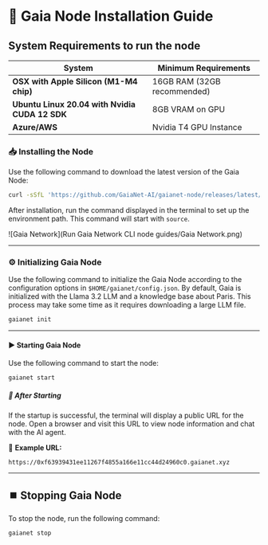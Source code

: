 # 🚀 Gaia Node Installation Guide


## System Requirements to run the node

| System | Minimum Requirements |
|--------|----------------------|
| **OSX with Apple Silicon (M1-M4 chip)** | 16GB RAM (32GB recommended) |
| **Ubuntu Linux 20.04 with Nvidia CUDA 12 SDK** | 8GB VRAM on GPU |
| **Azure/AWS** | Nvidia T4 GPU Instance |



### 📥 Installing the Node

Use the following command to download the latest version of the Gaia Node:

```bash
curl -sSfL 'https://github.com/GaiaNet-AI/gaianet-node/releases/latest/download/install.sh' | bash
```

After installation, run the command displayed in the terminal to set up the environment path. This command will start with `source`.

![Gaia Network](Run Gaia Network CLI node guides/Gaia Network.png)


---

### ⚙️ Initializing Gaia Node

Use the following command to initialize the Gaia Node according to the configuration options in `$HOME/gaianet/config.json`. By default, Gaia is initialized with the Llama 3.2 LLM and a knowledge base about Paris. This process may take some time as it requires downloading a large LLM file.

```bash
gaianet init
```

---

#### ▶️ Starting Gaia Node

Use the following command to start the node:

```bash
gaianet start
```

##### 📡 After Starting

If the startup is successful, the terminal will display a public URL for the node. Open a browser and visit this URL to view node information and chat with the AI agent.

🔗 **Example URL:**

```
https://0xf63939431ee11267f4855a166e11cc44d24960c0.gaianet.xyz
```

---

## ⏹️ Stopping Gaia Node

To stop the node, run the following command:

```bash
gaianet stop
```

